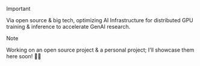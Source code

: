 > [!IMPORTANT]
> Via open source & big tech, optimizing AI Infrastructure for distributed GPU training & inference to accelerate GenAI research.


> [!NOTE]
> Working on an open source project & a personal project; I'll showcase them here soon! 🍿🤗
